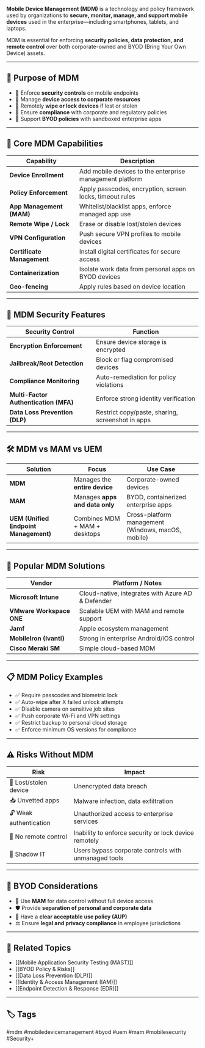 **Mobile Device Management (MDM)** is a technology and policy framework used by organizations to **secure, monitor, manage, and support mobile devices** used in the enterprise—including smartphones, tablets, and laptops.

MDM is essential for enforcing **security policies, data protection, and remote control** over both corporate-owned and BYOD (Bring Your Own Device) assets.

---

## 🎯 Purpose of MDM

- 🔐 Enforce **security controls** on mobile endpoints
- 📵 Manage **device access to corporate resources**
- 🧼 Remotely **wipe or lock devices** if lost or stolen
- 🧾 Ensure **compliance** with corporate and regulatory policies
- 💼 Support **BYOD policies** with sandboxed enterprise apps

---

## 🧱 Core MDM Capabilities

| Capability                 | Description                                               |
|----------------------------|-----------------------------------------------------------|
| **Device Enrollment**       | Add mobile devices to the enterprise management platform |
| **Policy Enforcement**      | Apply passcodes, encryption, screen locks, timeout rules |
| **App Management (MAM)**    | Whitelist/blacklist apps, enforce managed app use       |
| **Remote Wipe / Lock**      | Erase or disable lost/stolen devices                    |
| **VPN Configuration**       | Push secure VPN profiles to mobile devices              |
| **Certificate Management**  | Install digital certificates for secure access           |
| **Containerization**        | Isolate work data from personal apps on BYOD devices     |
| **Geo-fencing**             | Apply rules based on device location                     |

---

## 🔐 MDM Security Features

| Security Control            | Function                                               |
|-----------------------------|--------------------------------------------------------|
| **Encryption Enforcement**   | Ensure device storage is encrypted                    |
| **Jailbreak/Root Detection** | Block or flag compromised devices                    |
| **Compliance Monitoring**    | Auto-remediation for policy violations                |
| **Multi-Factor Authentication (MFA)** | Enforce strong identity verification     |
| **Data Loss Prevention (DLP)** | Restrict copy/paste, sharing, screenshot in apps   |

---

## 🛠 MDM vs MAM vs UEM

| Solution | Focus                          | Use Case                              |
|----------|--------------------------------|----------------------------------------|
| **MDM**  | Manages the **entire device**  | Corporate-owned devices                |
| **MAM**  | Manages **apps and data only** | BYOD, containerized enterprise apps    |
| **UEM (Unified Endpoint Management)** | Combines MDM + MAM + desktops        | Cross-platform management (Windows, macOS, mobile) |

---

## 🧰 Popular MDM Solutions

| Vendor                  | Platform / Notes                                |
|-------------------------|--------------------------------------------------|
| **Microsoft Intune**     | Cloud-native, integrates with Azure AD & Defender |
| **VMware Workspace ONE** | Scalable UEM with MAM and remote support         |
| **Jamf**                 | Apple ecosystem management                       |
| **MobileIron (Ivanti)**  | Strong in enterprise Android/iOS control         |
| **Cisco Meraki SM**      | Simple cloud-based MDM                          |

---

## 📋 MDM Policy Examples

- ✅ Require passcodes and biometric lock
- ✅ Auto-wipe after X failed unlock attempts
- ✅ Disable camera on sensitive job sites
- ✅ Push corporate Wi-Fi and VPN settings
- ✅ Restrict backup to personal cloud storage
- ✅ Enforce minimum OS versions for compliance

---

## ⚠️ Risks Without MDM

| Risk                    | Impact                                                  |
|-------------------------|----------------------------------------------------------|
| 📱 Lost/stolen device   | Unencrypted data breach                                 |
| 📥 Unvetted apps         | Malware infection, data exfiltration                    |
| 🔓 Weak authentication   | Unauthorized access to enterprise services              |
| 🛑 No remote control      | Inability to enforce security or lock device remotely   |
| 🔄 Shadow IT             | Users bypass corporate controls with unmanaged tools    |

---

## 🧠 BYOD Considerations

- 🧩 Use **MAM** for data control without full device access
- 🛡 Provide **separation of personal and corporate data**
- 📜 Have a **clear acceptable use policy (AUP)**
- ⚖️ Ensure **legal and privacy compliance** in employee jurisdictions

---

## 📎 Related Topics

- [[Mobile Application Security Testing (MAST)]]
- [[BYOD Policy & Risks]]
- [[Data Loss Prevention (DLP)]]
- [[Identity & Access Management (IAM)]]
- [[Endpoint Detection & Response (EDR)]]

---

## 🏷 Tags

#mdm #mobiledevicemanagement #byod #uem #mam #mobilesecurity #Security+
